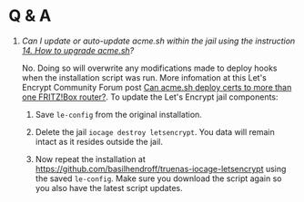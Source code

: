 # Q & A
1. *Can I update or auto-update acme.sh within the jail using the instruction [14. How to upgrade acme.sh](https://github.com/acmesh-official/acme.sh#14-how-to-upgrade-acmesh)?*

   No. Doing so will overwrite any modifications made to deploy hooks when the installation script was run. More infomation at this Let's Encrypt Community Forum post [Can acme.sh deploy certs to more than one FRITZ!Box router?](https://community.letsencrypt.org/t/can-acme-sh-deploy-certs-to-more-than-one-fritz-box-router/137854/7?u=basilhendroff). To update the Let's Encrypt jail components:

   1. Save `le-config` from the original installation.

   2. Delete the jail `iocage destroy letsencrypt`. You data will remain intact as it resides outside the jail.

   3. Now repeat the installation at https://github.com/basilhendroff/truenas-iocage-letsencrypt using the saved `le-config`. Make sure you download the script again so you also have the latest script updates.

